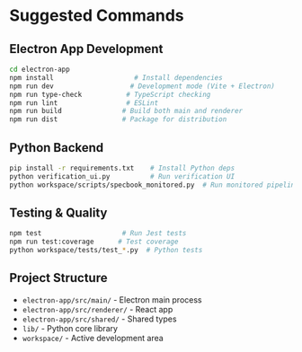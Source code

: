 # Suggested Commands

## Electron App Development
```bash
cd electron-app
npm install                    # Install dependencies
npm run dev                   # Development mode (Vite + Electron)
npm run type-check           # TypeScript checking
npm run lint                 # ESLint
npm run build               # Build both main and renderer
npm run dist                # Package for distribution
```

## Python Backend
```bash
pip install -r requirements.txt    # Install Python deps
python verification_ui.py          # Run verification UI
python workspace/scripts/specbook_monitored.py  # Run monitored pipeline
```

## Testing & Quality
```bash
npm test                    # Run Jest tests
npm run test:coverage      # Test coverage
python workspace/tests/test_*.py  # Python tests
```

## Project Structure
- `electron-app/src/main/` - Electron main process
- `electron-app/src/renderer/` - React app
- `electron-app/src/shared/` - Shared types
- `lib/` - Python core library
- `workspace/` - Active development area